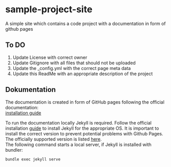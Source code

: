 # sample-project-site
A simple site which contains a code project with a documentation in form of github pages

## To DO
1. Update License with correct owner
1. Update Gitignore with all files that should not be uploaded
1. Update the _config.yml with the correct page meta data
1. Update this ReadMe with an appropriate description of the project

## Dokumentation
The documentation is created in form of GitHub pages following the official documentation:  
[installation guide](https://docs.github.com/en/github/working-with-github-pages/creating-a-github-pages-site-with-jekyll)

To run the documentation locally Jekyll is required. Follow the official installation [guide](https://jekyllrb.com/docs/installation/) to install Jekyll for the appropriate OS. It is important to install the correct version to prevent potential problems with Github Pages. The officially supported version is listed [here](https://pages.github.com/versions/).  
The following command starts a local server, if Jekyll is installed with bundler:
```bash 
bundle exec jekyll serve
```